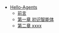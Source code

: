 - [Hello-Agents](./README.md)
  - [前言](./前言.md)
  - [第一章 初识智能体](./chapter1/第一章%20初识智能体.md)
  - [第二章 xxxx](./chapter2/第二章%20xxxx.md)
